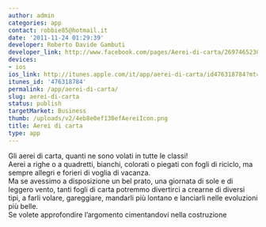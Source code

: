 ```yaml
---
author: admin
categories: app
contact: robbie85@hotmail.it
date: '2011-11-24 01:29:39'
developer: Roberto Davide Gambuti
developer_link: http://www.facebook.com/pages/Aerei-di-carta/269746523063972
devices: 
- ios
ios_link: http://itunes.apple.com/it/app/aerei-di-carta/id476318784?mt=8
itunes_id: '476318784'
permalink: /app/aerei-di-carta/
slug: aerei-di-carta
status: publish
targetMarket: Business
thumb: /uploads/v2/4eb8e0ef130efAereiIcon.png
title: Aerei di carta
type: app
---
```


Gli aerei di carta, quanti ne sono volati in tutte le classi! <br />
Aerei a righe o a quadretti, bianchi, colorati o piegati con fogli di riciclo, ma sempre allegri e forieri di voglia di vacanza. <br />
Ma se avessimo a disposizione un bel prato, una giornata di sole e di leggero vento, tanti fogli di carta potremmo divertirci a crearne di diversi tipi, a farli volare, gareggiare, mandarli più lontano e lanciarli nelle evoluzioni più belle.<br />
Se volete approfondire l’argomento cimentandovi nella costruzione